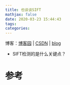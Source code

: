 ```yaml
---
title: 也谈谈SIFT
mathjax: false
date: 2020-03-23 15:44:43
tags:
categories:
---
```






博客：[博客园](https://www.cnblogs.com/shine-lee/) | [CSDN](https://blog.csdn.net/blogshinelee) | [blog](https://blog.shinelee.me/)



- SIFT检测的是什么关键点？



# 参考